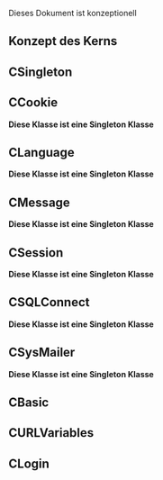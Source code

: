 
Dieses Dokument ist konzeptionell

## Konzept des Kerns


## CSingleton

## CCookie

  **Diese Klasse ist eine Singleton Klasse**

## CLanguage

  **Diese Klasse ist eine Singleton Klasse**

## CMessage

  **Diese Klasse ist eine Singleton Klasse**

## CSession

  **Diese Klasse ist eine Singleton Klasse**

## CSQLConnect

  **Diese Klasse ist eine Singleton Klasse**

## CSysMailer

  **Diese Klasse ist eine Singleton Klasse**

## CBasic

## CURLVariables
    
## CLogin